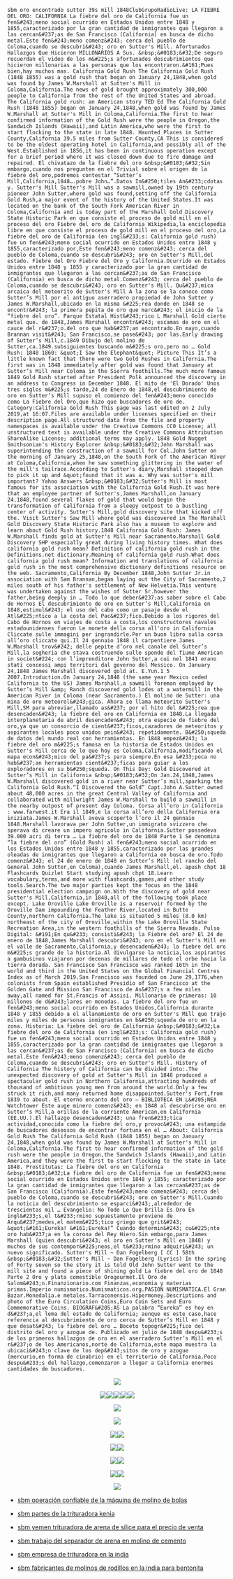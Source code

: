 
```
sbm oro encontrado sutter 39s mill 1848ClubGrupoRadioLive: LA FIEBRE DEL ORO: CALIFORNIA La fiebre del oro de California fue un fen&#243;meno social ocurrido en Estados Unidos entre 1848 y 1855,caracterizado por la gran cantidad de inmigrantes que llegaron a las cercan&#237;as de San Francisco (California) en busca de dicho metal.Este fen&#243;meno comenz&#243; cerca del pueblo de Coloma,cuando se descubri&#243; oro en Sutter's Mill. Afortunados Hallazgos Que Hicieron MILLONARIOS A Sus. &nbsp;&#0183;&#32;De seguro recuerdan el video de los m&#225;s afortunados descubrimientos que hicieron millonarias a las personas que los encontraron.&#161;Pues bien,hay muchos mas. California Gold Rush The California Gold Rush (1848 1855) was a gold rush that began on January 24,1848,when gold was found by James W.Marshall at Sutter's Mill in Coloma,California.The news of gold brought approximately 300,000 people to California from the rest of the United States and abroad. The California gold rush: an American story TED Ed The California Gold Rush (1848 1855) began on January 24,1848,when gold was found by James W.Marshall at Sutter's Mill in Coloma,California.The first to hear confirmed information of the Gold Rush were the people in Oregon,the Sandwich Islands (Hawaii),and Latin America,who were the first to start flocking to the state in late 1848. Haunted Places in Sutter County,California 39.5 miles from Sutter County,CA This is considered to be the oldest operating hotel in California,and possibly all of the West.Established in 1856,it has been in continuous operation except for a brief period where it was closed down due to fire damage and repaired. El chivatazo de la fiebre del oro &nbsp;&#0183;&#32;Sin embargo,cuando nos pregunten en el Trivial sobre el origen de la fiebre del oro,podremos contestar “Sutter’s Mill,California,1848….pobre John…”.Datos In&#250;tiles An&#233;cdotas y. Sutter's Mill Sutter's Mill was a sawmill,owned by 19th century pioneer John Sutter,where gold was found,setting off the California Gold Rush,a major event of the history of the United States.It was located on the bank of the South Fork American River in Coloma,California and is today part of the Marshall Gold Discovery State Historic Park en que consiste el proceso de gold mill en el proceso del oro Fiebre del oro de California Wikipedia,la enciclopedia libre en que consiste el proceso de gold mill en el proceso del oro,La fiebre del oro de California (en ingl&#233;s: California gold rush) fue un fen&#243;meno social ocurrido en Estados Unidos entre 1848 y 1855,caracterizado por,Este fen&#243;meno comenz&#243; cerca del pueblo de Coloma,cuando se descubri&#243; oro en Sutter's Mill,del estado. Fiebre del Oro Fiebre del Oro y California.Ocurrido en Estados Unidos entre 1848 y 1855 y caracterizado por la gran cantidad de inmigrantes que llegaron a las cercan&#237;as de San Francisco (California) en busca de dicho metal.Comenz&#243; cerca del pueblo de Coloma,cuando se descubri&#243; oro en Sutter's Mill. Qu&#237;mica arcaica del meteorito de Sutter's Mill A la zona se la conoce como Sutter’s Mill por el antiguo aserradero propiedad de John Sutter y James W.Marshall,ubicado en la misma &#225;rea donde en 1848 se encontr&#243; la primera pepita de oro que marc&#243; el inicio de la “fiebre del oro”. Parque Estatal Hist&#243;rico L Marshall Gold cierto metal que. de 1848,James Marshall encontr&#243; escamas de oro en el cauce del r&#237;o.del oro que hab&#237;an encontrado.En mayo,cuando Brannan visit&#243; San Francisco,se pase&#243; por las.Early drawing of Sutter’s Mill,c.1849 Dibujo del molino de Sutter,ca.1849.subsiguientes buscando m&#225;s oro,pero no … Gold Rush: 1848 1860: &quot;I Saw the Elephant&quot; Picture This It’s a little known fact that there were two Gold Rushes in California.The first was in 1848 immediately after gold was found that January at Sutter’s Mill near Coloma in the Sierra foothills.The much more famous 1849 Gold Rush started after President Polk announced the discovery in an address to Congress in December 1848. El mito de 'El Dorado' Unos tres siglos m&#225;s tarde,24 de Enero de 1848,el descubrimiento de oro en Sutter’s Mill supuso el comienzo del fen&#243;meno conocido como La Fiebre del Oro,que hizo que buscadores de oro de. Category:California Gold Rush This page was last edited on 2 July 2019,at 16:07.Files are available under licenses specified on their description page.All structured data from the file and property namespaces is available under the Creative Commons CC0 License; all unstructured text is available under the Creative Commons Attribution ShareAlike License; additional terms may apply. 1848 Gold Nugget Smithsonian's History Explorer &nbsp;&#0183;&#32;John Marshall was superintending the construction of a sawmill for Col.John Sutter on the morning of January 25,1848,on the South Fork of the American River at Coloma,California,when he saw something glittering in the water of the mill's tailrace.According to Sutter's diary,Marshall stooped down to pick it up and &quot;found that it was a. Why was sutter's mill important? Yahoo Answers &nbsp;&#0183;&#32;Sutter's Mill is most famous for its association with the California Gold Rush.It was here that an employee partner of Sutter's,James Marshall,on January 24,1848,found several flakes of gold that would begin the transformation of California from a sleepy outpost to a bustling center of activity. Sutter's Mill,gold discovery site that kicked off the. Visit Sutter's Saw Mill where gold was discovered in The Marshall Gold Discovery State Historic Park also has a museum to explore and learn about Gold Rush history.1848 California Gold Rush: James W.Marshall finds gold at Sutter's Mill near Sacramento.Marshall Gold Discovery SHP especially great during living history times. What does california gold rush mean? Definition of california gold rush in the Definitions.net dictionary.Meaning of california gold rush.What does california gold rush mean? Information and translations of california gold rush in the most comprehensive dictionary definitions resource on the web. Sacramento,California By December 1848,John Sutter Jr.in association with Sam Brannan,began laying out the City of Sacramento,2 miles south of his father's settlement of New Helvetia.This venture was undertaken against the wishes of Sutter Sr.however the father,being deeply in … Todo lo que deber&#237;as saber sobre el Cabo de Hornos El descubrimiento de oro en Sutter’s Mill,California en 1848,estimul&#243; el uso del cabo como un pasaje desde el Atl&#225;ntico a la costa del Pac&#237;fico.Debido a los rigores del Cabo de Hornos en viajes de costa a costa,los constructores navales estadounidenses fueron Le monete della corsa all'oro in California Cliccate sulle immagini per ingrandirle.Per un buon libro sulla corsa all’oro cliccate qui.Il 24 gennaio 1848 il carpentiere James W.Marshall trov&#242; delle pepite d’oro nel canale del Sutter’s Mill,la segheria che stava costruendo sulle sponde del fiume American in societ&#224; con l’imprenditore John Sutter,a cui nel 1841 erano stati concessi ampi territori dal governo del Messico. On January 24,1848 James Marshall discovered gold at. E.Yun.1 5 2007.Introduction.On January 24,1848 (the same year Mexico ceded California to the US) James Marshall,a sawmill foreman employed by Sutter’s Mill &amp; Ranch discovered gold lodes at a watermill in the American River in Coloma (near Sacramento.) El molino de Sutter: una mina de oro meteorol&#243;gica. Ahora se llama meteorito Sutter's Mill,SM para abreviar,llamado as&#237; por el hito del &#225;rea que desencaden&#243; la fiebre del oro en California en 1848.La llegada interplanetaria de abril desencaden&#243; otra especie de fiebre del oro,ya que un consorcio de cient&#237;ficos,cazadores de meteoritos y aspirantes locales poco unidos pein&#243; repetidamente. B&#250;squeda de datos del mundo real con herramientas. En 1848 empez&#243; la fiebre del oro m&#225;s famosa en la historia de Estados Unidos en Sutter's Mill cerca de lo que hoy es Coloma,California,modificando el mapa econ&#243;mico del pa&#237;s para siempre.En esa &#233;poca no hab&#237;an herramientas cient&#237;ficas para guiar a los exploradores en su b&#250;squeda. On This Day: Gold Discovered at Sutter’s Mill in California &nbsp;&#0183;&#32;On Jan.24,1848,James W.Marshall discovered gold in a river near Sutter’s mill,sparking the California Gold Rush.“I Discovered the Gold” Capt.John A.Sutter owned about 48,000 acres in the great Central Valley of California and collaborated with millwright James W.Marshall to build a sawmill in the nearby outpost of present day Coloma. Corsa all’oro in California : www.farwest.it Era il 1849,e la corsa all’oro della California era iniziata.James W.Marshall aveva scoperto l’oro il 24 gennaio 1848.Marshall lavorava per John Sutter,un immigrato svizzero che sperava di creare un impero agricolo in California.Sutter possedeva 39.000 acri di terra … La fiebre del oro de 1848 Parte 1 Se denomina “la fiebre del oro” (Gold Rush) al fen&#243;meno social ocurrido en los Estados Unidos entre 1848 y 1855,caracterizado por las grandes oleadas de inmigrantes que llegaron a California en busca de oro.Todo comenz&#243; el 24 de enero de 1848 en Sutter’s Mill (el rancho del General John Sutter,en Coloma),cuando James Marshall,el. apush chpt 18 Flashcards Quizlet Start studying apush chpt 18.Learn vocabulary,terms,and more with flashcards,games,and other study tools.Search.The two major parties kept the focus on the 1848 presidential election campaign on.With the discovery of gold near Sutter's Mill,California,in 1848,all of the following took place except. Lake Oroville Lake Oroville is a reservoir formed by the Oroville Dam impounding the Feather River,located in Butte County,northern California.The lake is situated 5 miles (8.0 km) northeast of the city of Oroville,within the Lake Oroville State Recreation Area,in the western foothills of the Sierra Nevada. Pulso Digital: &#191;En qu&#233; consisti&#243; la Fiebre del oro? El 24 de enero de 1848,James Marshall descubri&#243; oro en el Sutter's Mill en el valle de Sacramento,California,y desencaden&#243; la fiebre del oro m&#225;s grande de la historia.Al divulgarse la noticia,los aspirantes a gambusinos viajaron por decenas de millares de todo el orbe hacia la tierra dorada. San Francisco San Francisco was ranked 16th in the world and third in the United States on the Global Financial Centres Index as of March 2019.San Francisco was founded on June 29,1776,when colonists from Spain established Presidio of San Francisco at the Golden Gate and Mission San Francisco de As&#237;s a few miles away,all named for St.Francis of Assisi. Millonario de primeras: 10 millones de d&#243;lares en monedas. La fiebre del oro fue un fen&#243;meno social ocurrido en Estados Unidos,California durante 1848 y 1855 debido a el allanamiento de oro en Sutter's Mill que trajo miles y miles de personas inmigrantes en b&#250;squeda de oro en la zona. Historia: La fiebre del oro de California &nbsp;&#0183;&#32;La fiebre del oro de California (en ingl&#233;s: California gold rush) fue un fen&#243;meno social ocurrido en Estados Unidos entre 1848 y 1855,caracterizado por la gran cantidad de inmigrantes que llegaron a las cercan&#237;as de San Francisco (California) en busca de dicho metal.Este fen&#243;meno comenz&#243; cerca del pueblo de Coloma,cuando se descubri&#243; oro en Sutter's Mill. History of California The history of California can be divided into:.The unexpected discovery of gold at Sutter's Mill in 1848 produced a spectacular gold rush in Northern California,attracting hundreds of thousand of ambitious young men from around the world.Only a few struck it rich,and many returned home disappointed.Sutter's Fort,from 1839 to about. El eterno encanto del oro — BIBLIOTECA EN L&#205;NEA Watchtower Este auge minero comenz&#243; en 1848 al descubrirse oro en Sutter’s Mill,a orillas de la corriente American,en California (EE.UU.).El hallazgo desencaden&#243; una fren&#233;tica actividad,conocida como la fiebre del oro,y provoc&#243; una estampida de buscadores deseosos de encontrar fortuna en el … About: California Gold Rush The California Gold Rush (1848 1855) began on January 24,1848,when gold was found by James W.Marshall at Sutter's Mill in Coloma,California.The first to hear confirmed information of the gold rush were the people in Oregon,the Sandwich Islands (Hawaii),and Latin America,and they were the first to start flocking to the state in late 1848. Prostitutas: La fiebre del oro en California &nbsp;&#0183;&#32;La fiebre del oro de California fue un fen&#243;meno social ocurrido en Estados Unidos entre 1848 y 1855; caracterizado por la gran cantidad de inmigrantes que llegaron a las cercan&#237;as de San Francisco (California).Este fen&#243;meno comenz&#243; cerca del pueblo de Coloma,cuando se descubri&#243; oro en Sutter's Mill.Cuando la noticia del descubrimiento se esparci&#243;,alrededor de trescientas mil … Evangelio: No Todo Lo Que Brilla Es Oro En ingl&#233;s,el t&#233;rmino supuestamente proviene de Arqu&#237;medes,el matem&#225;tico griego que grit&#243; &quot;&#161;Eureka! &#161;Eureka!” Cuando determin&#243; cu&#225;nto oro hab&#237;a en la corona del Rey Hiero.Sin embargo,para James Marshall (quien descubri&#243; el oro en Sutter's Mill en 1848) y muchos de sus contempor&#225;neos,el t&#233;rmino adquiri&#243; un nuevo significado. Sutter's Mill ~ Dan Fogelberg [ CC ] 58th &nbsp;&#0183;&#32;Sutter's Mill ~ Dan Fogelberg (Lyrics) In the spring of Forty seven so the story it is told Old John Sutter went to the mill site and found a piece of shining gold La fiebre del oro de 1848 Parte 2 Oro y plata comestible Orogourmet.El Oro de Salom&#243;n.Finanzionario.com Finanzas,economia y materias primas.Imperio numismatico.Numismaticos.org.PASION NUMISMATICA.El Gran Bazar.Monedalia.e metales.Tarraconensis.Hipermoney.Descriptions and photo of the Euro Circulation Coins,Euro Coin Sets and Euro Commemorative Coins. BIOGRAF&#205;AS La palabra “Eureka” es hoy en d&#237;a,el lema del estado de California; aunque es este caso,hace referencia al descubrimiento de oro cerca de Sutter’s Mill en 1848 y que desat&#243; la fiebre del oro … Boceto topogr&#225;fico del distrito del oro y azogue de. Publicado en julio de 1848 despu&#233;s de los primeros hallazgos de oro en el aserradero Sutter’s Mill en el r&#237;o de los Americanos,norte de California,este mapa muestra la ubicaci&#243;n clave de los dep&#243;sitos de oro y azogue (mercurio,en forma de cinabrio) en el territorio de California.Poco despu&#233;s del hallazgo,comenzaron a llegar a California enormes cantidades de buscadores. 
```

<div align="center">

<a href="https://es-crusher.shibang-china.com/github&k=sbm+oro+encontrado+sutter+39s+mill+1848"><img src="https://static.shibang-china.com/es/crusher/logo.jpg"></a>

<a href="https://es-crusher.shibang-china.com/github&k=sbm+oro+encontrado+sutter+39s+mill+1848"><img src="https://static.shibang-china.com/es/crusher/index.jpg"></a><a href="https://es-crusher.shibang-china.com/material.htmlgithub&k=sbm+oro+encontrado+sutter+39s+mill+1848"><img src="https://static.shibang-china.com/es/crusher/material.jpg"></a><a href="https://es-crusher.shibang-china.com/application.htmlgithub&k=sbm+oro+encontrado+sutter+39s+mill+1848"><img src="https://static.shibang-china.com/es/crusher/application.jpg"></a><a href="https://es-crusher.shibang-china.com/aboutus.htmlgithub&k=sbm+oro+encontrado+sutter+39s+mill+1848"><img src="https://static.shibang-china.com/es/crusher/aboutus.jpg"></a><a href="https://es-crusher.shibang-china.com/contact.htmlgithub&k=sbm+oro+encontrado+sutter+39s+mill+1848"><img src="https://static.shibang-china.com/es/crusher/contact.jpg"></a>

<a href="https://es-crusher.shibang-china.com/github&k=sbm+oro+encontrado+sutter+39s+mill+1848"><img src="https://static.shibang-china.com/es/crusher/banner.jpg"></a>

<a href="https://swt.shibang-china.com/github&k=sbm+oro+encontrado+sutter+39s+mill+1848"><img src="https://static.shibang-china.com/es/crusher/text.jpg"></a>

<a href="https://swt.shibang-china.com/github&k=sbm+oro+encontrado+sutter+39s+mill+1848"><img src="https://static.shibang-china.com/es/crusher/chat.jpg"></a><a href="https://es-crusher.shibang-china.com/contact.htmlgithub&k=sbm+oro+encontrado+sutter+39s+mill+1848"><img src="https://static.shibang-china.com/es/crusher/message.jpg"></a>

<a href="https://es-crusher.shibang-china.com/products/pe.htmlgithub&k=sbm+oro+encontrado+sutter+39s+mill+1848"><img src="https://static.shibang-china.com/es/crusher/pe.jpg"></a><a href="https://es-crusher.shibang-china.com/products/pf.htmlgithub&k=sbm+oro+encontrado+sutter+39s+mill+1848"><img src="https://static.shibang-china.com/es/crusher/pf.jpg"></a>

<a href="https://es-crusher.shibang-china.com/products/hpt.htmlgithub&k=sbm+oro+encontrado+sutter+39s+mill+1848"><img src="https://static.shibang-china.com/es/crusher/hpt.jpg"></a><a href="https://es-crusher.shibang-china.com/products/vsi.htmlgithub&k=sbm+oro+encontrado+sutter+39s+mill+1848"><img src="https://static.shibang-china.com/es/crusher/vsi.jpg"></a>

<a href="https://es-crusher.shibang-china.com/products/klv.htmlgithub&k=sbm+oro+encontrado+sutter+39s+mill+1848"><img src="https://static.shibang-china.com/es/crusher/klv.jpg"></a><a href="https://es-crusher.shibang-china.com/products/portable.htmlgithub&k=sbm+oro+encontrado+sutter+39s+mill+1848"><img src="https://static.shibang-china.com/es/crusher/portable.jpg"></a>

<a href="https://swt.shibang-china.com/github&k=sbm+oro+encontrado+sutter+39s+mill+1848"><img src="https://static.shibang-china.com/es/crusher/case.jpg"></a>

</div>


* [sbm operación confiable de la máquina de molino de bolas](sbm%20operaci%C3%B3n%20confiable%20de%20la%20m%C3%A1quina%20de%20molino%20de%20bolas.md)

* [sbm partes de la trituradora kenia](sbm%20partes%20de%20la%20trituradora%20kenia.md)

* [sbm yemen trituradora de arena de sílice para el precio de venta](sbm%20yemen%20trituradora%20de%20arena%20de%20s%C3%ADlice%20para%20el%20precio%20de%20venta.md)

* [sbm trabajo del separador de arena en molino de cemento](sbm%20trabajo%20del%20separador%20de%20arena%20en%20molino%20de%20cemento.md)

* [sbm empresa de trituradora en la india](sbm%20empresa%20de%20trituradora%20en%20la%20india.md)

* [sbm fabricantes de molinos de rodillos en la india para bentonita](sbm%20fabricantes%20de%20molinos%20de%20rodillos%20en%20la%20india%20para%20bentonita.md)